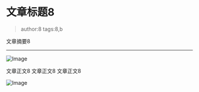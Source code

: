 # 文章标题8
> author:8
> tags:8,b

文章摘要8
**********
![Image](/codelab-website/resources/res.png)

文章正文8
文章正文8
文章正文8

![Image](/codelab-website/resources/res.png)
